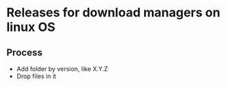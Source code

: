 # Releases for download managers on linux OS

## Process

- Add folder by version, like X.Y.Z
- Drop files in it

